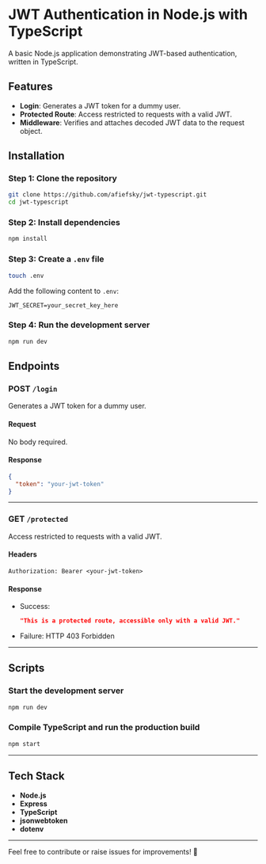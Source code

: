# JWT Authentication in Node.js with TypeScript

A basic Node.js application demonstrating JWT-based authentication, written in TypeScript.

## Features

- **Login**: Generates a JWT token for a dummy user.
- **Protected Route**: Access restricted to requests with a valid JWT.
- **Middleware**: Verifies and attaches decoded JWT data to the request object.

## Installation

### Step 1: Clone the repository
```bash
git clone https://github.com/afiefsky/jwt-typescript.git
cd jwt-typescript
```

### Step 2: Install dependencies
```bash
npm install
```

### Step 3: Create a `.env` file
```bash
touch .env
```

Add the following content to `.env`:
```env
JWT_SECRET=your_secret_key_here
```

### Step 4: Run the development server
```bash
npm run dev
```

## Endpoints

### POST `/login`
Generates a JWT token for a dummy user.

#### Request
No body required.

#### Response
```json
{
  "token": "your-jwt-token"
}
```

---

### GET `/protected`
Access restricted to requests with a valid JWT.

#### Headers
```plaintext
Authorization: Bearer <your-jwt-token>
```

#### Response
- Success:
  ```json
  "This is a protected route, accessible only with a valid JWT."
  ```
- Failure: HTTP 403 Forbidden

---

## Scripts

### Start the development server
```bash
npm run dev
```

### Compile TypeScript and run the production build
```bash
npm start
```

---

## Tech Stack

- **Node.js**
- **Express**
- **TypeScript**
- **jsonwebtoken**
- **dotenv**

---

Feel free to contribute or raise issues for improvements! 🎉

